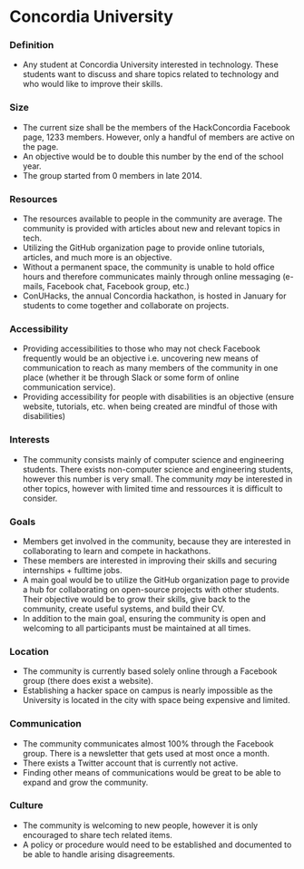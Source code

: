 # Concordia University

### Definition
- Any student at Concordia University interested in technology. These students want to discuss and share topics related to technology and who would like to improve their skills.

### Size
- The current size shall be the members of the HackConcordia Facebook page, 1233 members. However, only a handful of members are active on the page.
- An objective would be to double this number by the end of the school year.
- The group started from 0 members in late 2014.

### Resources
- The resources available to people in the community are average. The community is provided with articles about new and relevant topics in tech.
- Utilizing the GitHub organization page to provide online tutorials, articles, and much more is an objective.
- Without a permanent space, the community is unable to hold office hours and therefore communicates mainly through online messaging (e-mails, Facebook chat, Facebook group, etc.)
- ConUHacks, the annual Concordia hackathon, is hosted in January for students to come together and collaborate on projects.

### Accessibility
- Providing accessibilities to those who may not check Facebook frequently would be an objective i.e. uncovering new means of communication to reach as many members of the community in one place (whether it be through Slack or some form of online communication service).
- Providing accessibility for people with disabilities is an objective (ensure website, tutorials, etc. when being created are mindful of those with disabilities)  

### Interests
- The community consists mainly of computer science and engineering students. There exists non-computer science and engineering students, however this number is very small. The community _may_ be interested in other topics, however with limited time and ressources it is difficult to consider.  

### Goals
- Members get involved in the community, because they are interested in collaborating to learn and compete in hackathons.
- These members are interested in improving their skills and securing internships + fulltime jobs.
- A main goal would be to utilize the GitHub organization page to provide a hub for collaborating on open-source projects with other students. Their objective would be to grow their skills, give back to the community, create useful  systems, and build their CV.
- In addition to the main goal, ensuring the community is open and welcoming to all participants must be maintained at all times.

### Location
- The community is currently based solely online through a Facebook group (there does exist a website).
- Establishing a hacker space on campus is nearly impossible as the University is located in the city with space being expensive and limited.

### Communication
- The community communicates almost 100% through the Facebook group. There is a newsletter that gets used at most once a month.
- There exists a Twitter account that is currently not active.
- Finding other means of communications would be great to be able to expand and grow the community.

### Culture
- The community is welcoming to new people, however it is only encouraged to share tech related items.
- A policy or procedure would need to be established and documented to be able to handle arising disagreements.
